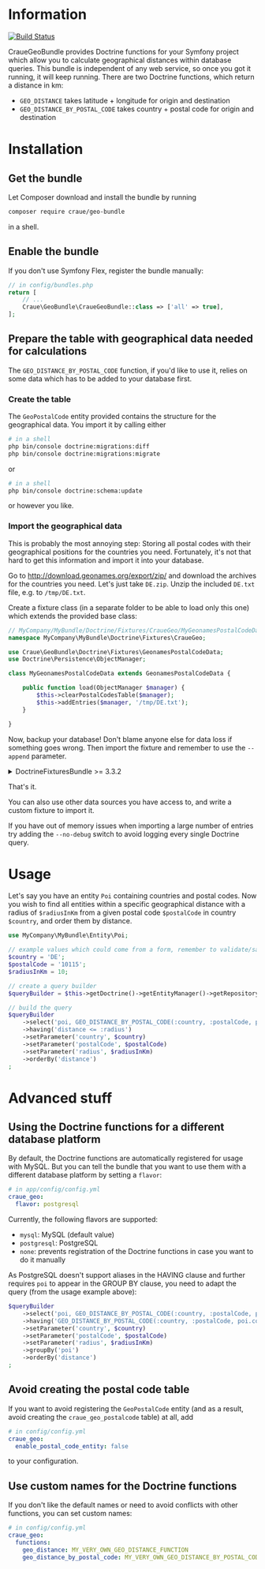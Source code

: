 # Information

[![Build Status](https://app.travis-ci.com/craue/CraueGeoBundle.svg?branch=master)](https://app.travis-ci.com/craue/CraueGeoBundle)

CraueGeoBundle provides Doctrine functions for your Symfony project which allow you to calculate geographical distances within database queries.
This bundle is independent of any web service, so once you got it running, it will keep running.
There are two Doctrine functions, which return a distance in km:

- `GEO_DISTANCE` takes latitude + longitude for origin and destination
- `GEO_DISTANCE_BY_POSTAL_CODE` takes country + postal code for origin and destination

# Installation

## Get the bundle

Let Composer download and install the bundle by running

```sh
composer require craue/geo-bundle
```

in a shell.

## Enable the bundle

If you don't use Symfony Flex, register the bundle manually:

```php
// in config/bundles.php
return [
	// ...
	Craue\GeoBundle\CraueGeoBundle::class => ['all' => true],
];
```

## Prepare the table with geographical data needed for calculations

The `GEO_DISTANCE_BY_POSTAL_CODE` function, if you'd like to use it, relies on some data which has to be added to your
database first.

### Create the table

The `GeoPostalCode` entity provided contains the structure for the geographical data. You import it by calling either

```sh
# in a shell
php bin/console doctrine:migrations:diff
php bin/console doctrine:migrations:migrate
```

or

```sh
# in a shell
php bin/console doctrine:schema:update
```

or however you like.

### Import the geographical data

This is probably the most annoying step: Storing all postal codes with their geographical positions for the countries
you need. Fortunately, it's not that hard to get this information and import it into your database.

Go to http://download.geonames.org/export/zip/ and download the archives for the countries you need. Let's just take
`DE.zip`. Unzip the included `DE.txt` file, e.g. to `/tmp/DE.txt`.

Create a fixture class (in a separate folder to be able to load only this one) which extends the provided base class:

```php
// MyCompany/MyBundle/Doctrine/Fixtures/CraueGeo/MyGeonamesPostalCodeData.php
namespace MyCompany\MyBundle\Doctrine\Fixtures\CraueGeo;

use Craue\GeoBundle\Doctrine\Fixtures\GeonamesPostalCodeData;
use Doctrine\Persistence\ObjectManager;

class MyGeonamesPostalCodeData extends GeonamesPostalCodeData {

	public function load(ObjectManager $manager) {
		$this->clearPostalCodesTable($manager);
		$this->addEntries($manager, '/tmp/DE.txt');
	}

}
```

Now, backup your database! Don't blame anyone else for data loss if something goes wrong.
Then import the fixture and remember to use the `--append` parameter.

<details>
  <summary>DoctrineFixturesBundle >= 3.3.2</summary>

  1. a) You first need to register the fixture as a service with a group of your choice.

  ```yaml
  # in config/config.yml
  services:
    my_geonames_postal_code_data:
      class: MyCompany\MyBundle\Doctrine\Fixtures\CraueGeo\MyGeonamesPostalCodeData
      public: false
      tags:
       - { name: doctrine.fixture.orm, group: my_geo_data }
  ```

  1. b) It's also possible to register all classes in a specific folder as services.

  ```yaml
  # in config/config.yml
  services:
    MyCompany\MyBundle\Doctrine\Fixtures\CraueGeo\:
      resource: '../../src/MyCompany/MyBundle/Doctrine/Fixtures/CraueGeo/*'
      public: false
      tags:
       - { name: doctrine.fixture.orm, group: my_geo_data }
  ```

  2. Then, load the fixture(s) of that group.

  ```sh
  # in a shell
  php bin/console doctrine:fixtures:load --append --group=my_geo_data
  ```
</details>

That's it.

You can also use other data sources you have access to, and write a custom fixture to import it.

If you have out of memory issues when importing a large number of entries try adding the `--no-debug` switch to avoid
logging every single Doctrine query.

# Usage

Let's say you have an entity `Poi` containing countries and postal codes. Now you wish to find all entities within a
specific geographical distance with a radius of `$radiusInKm` from a given postal code `$postalCode` in country
`$country`, and order them by distance.

```php
use MyCompany\MyBundle\Entity\Poi;

// example values which could come from a form, remember to validate/sanitize them first
$country = 'DE';
$postalCode = '10115';
$radiusInKm = 10;

// create a query builder
$queryBuilder = $this->getDoctrine()->getEntityManager()->getRepository(Poi::class)->createQueryBuilder('poi');

// build the query
$queryBuilder
	->select('poi, GEO_DISTANCE_BY_POSTAL_CODE(:country, :postalCode, poi.country, poi.postalCode) AS HIDDEN distance')
	->having('distance <= :radius')
	->setParameter('country', $country)
	->setParameter('postalCode', $postalCode)
	->setParameter('radius', $radiusInKm)
	->orderBy('distance')
;
```

# Advanced stuff

## Using the Doctrine functions for a different database platform

By default, the Doctrine functions are automatically registered for usage with MySQL. But you can tell the bundle that
you want to use them with a different database platform by setting a `flavor`:

```yaml
# in app/config/config.yml
craue_geo:
  flavor: postgresql
```

Currently, the following flavors are supported:
- `mysql`: MySQL (default value)
- `postgresql`: PostgreSQL
- `none`: prevents registration of the Doctrine functions in case you want to do it manually

As PostgreSQL doesn't support aliases in the HAVING clause and further requires `poi` to appear in the GROUP BY clause,
you need to adapt the query (from the usage example above):

```php
$queryBuilder
	->select('poi, GEO_DISTANCE_BY_POSTAL_CODE(:country, :postalCode, poi.country, poi.postalCode) AS HIDDEN distance')
	->having('GEO_DISTANCE_BY_POSTAL_CODE(:country, :postalCode, poi.country, poi.postalCode) <= :radius')
	->setParameter('country', $country)
	->setParameter('postalCode', $postalCode)
	->setParameter('radius', $radiusInKm)
	->groupBy('poi')
	->orderBy('distance')
;
```

## Avoid creating the postal code table

If you want to avoid registering the `GeoPostalCode` entity (and as a result, avoid creating the `craue_geo_postalcode` table) at all, add

```yaml
# in config/config.yml
craue_geo:
  enable_postal_code_entity: false
```

to your configuration.

## Use custom names for the Doctrine functions

If you don't like the default names or need to avoid conflicts with other functions, you can set custom names:

```yaml
# in config/config.yml
craue_geo:
  functions:
    geo_distance: MY_VERY_OWN_GEO_DISTANCE_FUNCTION
    geo_distance_by_postal_code: MY_VERY_OWN_GEO_DISTANCE_BY_POSTAL_CODE_FUNCTION
```
